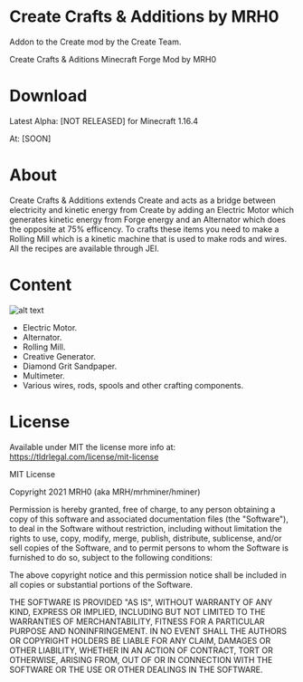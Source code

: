 # Create Crafts &amp; Additions by MRH0
Addon to the Create mod by the Create Team.

Create Crafts & Aditions
Minecraft Forge Mod by MRH0

# Download

Latest Alpha: [NOT RELEASED] for Minecraft 1.16.4

At: [SOON]

# About

Create Crafts & Additions extends Create and acts as a bridge between electricity and kinetic energy from Create by adding an Electric Motor which generates kinetic energy from Forge energy and an Alternator which does the opposite at 75% efficency. To crafts these items you need to make a Rolling Mill which is a kinetic machine that is used to make rods and wires. All the recipes are available through JEI.

# Content

![alt text](https://github.com/mrh0/createaddition/blob/main/alpha_items.png?raw=true)

- Electric Motor.
- Alternator.
- Rolling Mill.
- Creative Generator.
- Diamond Grit Sandpaper.
- Multimeter.
- Various wires, rods, spools and other crafting components.

# License

Available under MIT the license more info at: https://tldrlegal.com/license/mit-license

MIT License

Copyright 2021 MRH0 (aka MRH/mrhminer/hminer)

Permission is hereby granted, free of charge, to any person obtaining a copy
of this software and associated documentation files (the "Software"), to deal
in the Software without restriction, including without limitation the rights
to use, copy, modify, merge, publish, distribute, sublicense, and/or sell
copies of the Software, and to permit persons to whom the Software is
furnished to do so, subject to the following conditions:

The above copyright notice and this permission notice shall be included in all
copies or substantial portions of the Software.

THE SOFTWARE IS PROVIDED "AS IS", WITHOUT WARRANTY OF ANY KIND, EXPRESS OR
IMPLIED, INCLUDING BUT NOT LIMITED TO THE WARRANTIES OF MERCHANTABILITY,
FITNESS FOR A PARTICULAR PURPOSE AND NONINFRINGEMENT. IN NO EVENT SHALL THE
AUTHORS OR COPYRIGHT HOLDERS BE LIABLE FOR ANY CLAIM, DAMAGES OR OTHER
LIABILITY, WHETHER IN AN ACTION OF CONTRACT, TORT OR OTHERWISE, ARISING FROM,
OUT OF OR IN CONNECTION WITH THE SOFTWARE OR THE USE OR OTHER DEALINGS IN THE
SOFTWARE.
